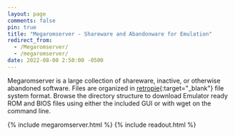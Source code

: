 ```yaml
---
layout: page
comments: false
pin: true
title: "Megaromserver - Shareware and Abandonware for Emulation"
redirect_from:
  - /Megaromserver/
  - /megaromserver/
date: 2022-08-08 2:50:00 -0500
---
```

Megaromserver is a large collection of shareware, inactive, or otherwise abandoned software. Files are organized in [retropie](https://retropie.org.uk/docs/Running-ROMs-from-a-USB-drive/#transfer-the-existing-retropie-file-structure){:target="\_blank"} file system format. Browse the directory structure to download Emulator ready ROM and BIOS files using either the included GUI or with wget on the command line.

{% include megaromserver.html %}
{% include readout.html %}



